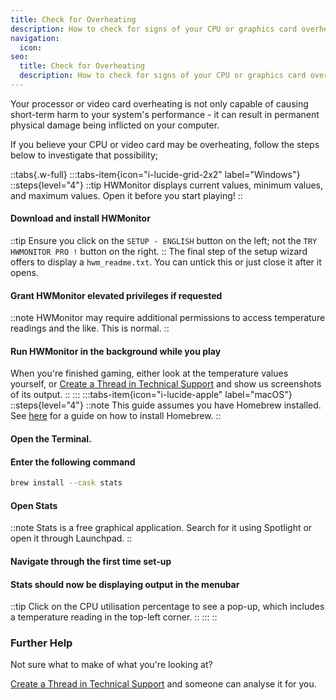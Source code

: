 ```yaml
---
title: Check for Overheating
description: How to check for signs of your CPU or graphics card overheating
navigation:
  icon:
seo:
  title: Check for Overheating
  description: How to check for signs of your CPU or graphics card overheating.
---
```


Your processor or video card overheating is not only capable of causing short-term harm to your system's performance - it can result in permanent physical damage being inflicted on your computer.

If you believe your CPU or video card may be overheating, follow the steps below to investigate that possibility;

::tabs{.w-full}
:::tabs-item{icon="i-lucide-grid-2x2" label="Windows"}
::steps{level="4"}
::tip
HWMonitor displays current values, minimum values, and maximum values. Open it before you start playing!
::
#### Download and install HWMonitor
::tip
Ensure you click on the `SETUP · ENGLISH` button on the left; not the `TRY HWMONITOR PRO !` button on the right.
::
The final step of the setup wizard offers to display a `hwm_readme.txt`. You can untick this or just close it after it opens.
#### Grant HWMonitor elevated privileges if requested
::note
HWMonitor may require additional permissions to access temperature readings and the like. This is normal.
::
#### Run HWMonitor in the background while you play
When you're finished gaming, either look at the temperature values yourself, or [Create a Thread in Technical Support](/miscellaneous/other/create-a-thread-in-technical-support) and show us screenshots of its output.
::
:::
:::tabs-item{icon="i-lucide-apple" label="macOS"}
::steps{level="4"}
::note
This guide assumes you have Homebrew installed. See [here](/miscellaneous/mac/homebrew-install) for a guide on how to install Homebrew.
::
#### Open the Terminal.
#### Enter the following command
  ```bash [Terminal]
  brew install --cask stats
  ```
#### Open Stats
::note
Stats is a free graphical application. Search for it using Spotlight or open it through Launchpad.
::
#### Navigate through the first time set-up
#### Stats should now be displaying output in the menubar
::tip
Click on the CPU utilisation percentage to see a pop-up, which includes a temperature reading in the top-left corner.
::
:::
::

### Further Help

Not sure what to make of what you're looking at?

[Create a Thread in Technical Support](/miscellaneous/other/create-a-thread-in-technical-support) and someone can analyse it for you.
